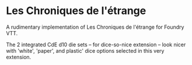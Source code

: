 # Les Chroniques de l'étrange

A rudimentary implementation of Les Chroniques de l'étrange for Foundry VTT.

The 2 integrated CdE d10 die sets – for dice-so-nice extension – look nicer with 'white', 'paper', and plastic' dice options selected in this very extension.